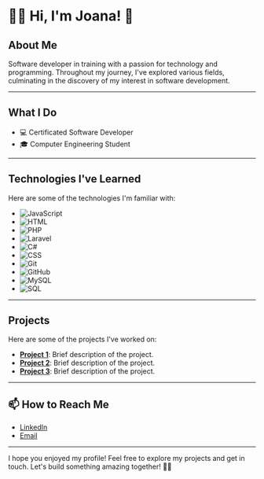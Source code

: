 # 👩‍💻 Hi, I'm Joana! 👋


## About Me

Software developer in training with a passion for technology and programming. Throughout my journey, I've explored various fields, culminating in the discovery of my interest in software development.

---

## What I Do

- 💻 Certificated Software Developer
- 🎓 Computer Engineering Student

---

## Technologies I've Learned

Here are some of the technologies I'm familiar with:

- ![JavaScript](https://img.shields.io/badge/-JavaScript-yellow) 
- ![HTML](https://img.shields.io/badge/-HTML-orange) 
- ![PHP](https://img.shields.io/badge/-PHP-blue) 
- ![Laravel](https://img.shields.io/badge/-Laravel-red) 
- ![C#](https://img.shields.io/badge/-C%23-purple) 
- ![CSS](https://img.shields.io/badge/-CSS-blueviolet) 
- ![Git](https://img.shields.io/badge/-Git-lightgrey) 
- ![GitHub](https://img.shields.io/badge/-GitHub-brightgreen) 
- ![MySQL](https://img.shields.io/badge/-MySQL-blue) 
- ![SQL](https://img.shields.io/badge/-SQL-lightgrey) 

---

## Projects

Here are some of the projects I've worked on:

- **[Project 1](https://github.com/joana/projeto1)**: Brief description of the project.
- **[Project 2](https://github.com/joana/projeto2)**: Brief description of the project.
- **[Project 3](https://github.com/joana/projeto3)**: Brief description of the project.

---

## 📫 How to Reach Me

- [LinkedIn](www.linkedin.com/in/joana-cardoso-dv)  
- [Email](mailto:j.pires.cardoso1999@gmail.com)

---

I hope you enjoyed my profile! Feel free to explore my projects and get in touch. Let's build something amazing together! 🚀✨
